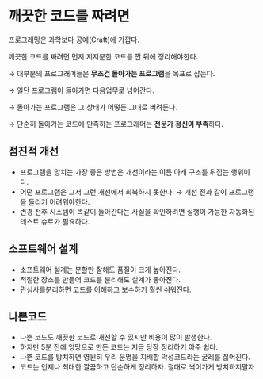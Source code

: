 # 깨끗한 코드를 짜려면

프로그래밍은 과학보다 공예(Craft)에 가깝다.

깨끗한 코드를 짜려면 먼저 지저분한 코드를 짠 뒤에 정리해야한다.

→ 대부분의 프로그래머들은 **무조건 돌아가는 프로그램**을 목표로 잡는다.

→ 일단 프로그램이 돌아가면 다음업무로 넘어간다.

→ 돌아가는 프로그램은 그 상태가 어떻든 그대로 버려둔다.

→ 단순히 돌아가는 코드에 만족하는 프로그래머는 **전문가 정신이 부족**하다.

## 점진적 개선

- 프로그램을 망치는 가장 좋은 방법은 개선이라는 이름 아래 구조를 뒤집는 행위이다.
- 어떤 프로그램은 그저 그런 개선에서 회복하지 못한다. → 개선 전과 같이 프로그램을 돌리기 어려워야한다.
- 변경 전후 시스템이 똑같이 돌아간다는 사실을 확인하려면 실행이 가능한 자동화된 테스트 슈트가 필요하다.

## 소프트웨어 설계

- 소프트웨어 설계는 분할만 잘해도 품질이 크게 높아진다.
- 적절한 장소를 만들어 코드를 분리해도 설계가 좋아진다.
- 관심사를분리하면 코드를 이해하고 보수하기 훨씬 쉬워진다.

## 나쁜코드

- 나쁜 코드도 깨끗한 코드로 개선할 수 있지만 비용이 많이 발생한다.
- 하지만 5분 전에 엉망으로 만든 코드는 지금 당장 정리하기 아주 쉽다.
- 나쁜 코드를 방치하면 영원히 우리 운명을 지배할 악성코드라는 굴레를 짊어진다.
- 코드는 언제나 최대한 깔끔하고 단순하게 정리하자. 절대로 썩어가게 방치하지말자
